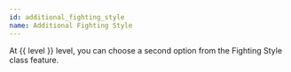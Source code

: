 ```yaml
---
id: additional_fighting_style
name: Additional Fighting Style
---
```

At {{ level }} level, you can choose a second option from the Fighting Style class feature.